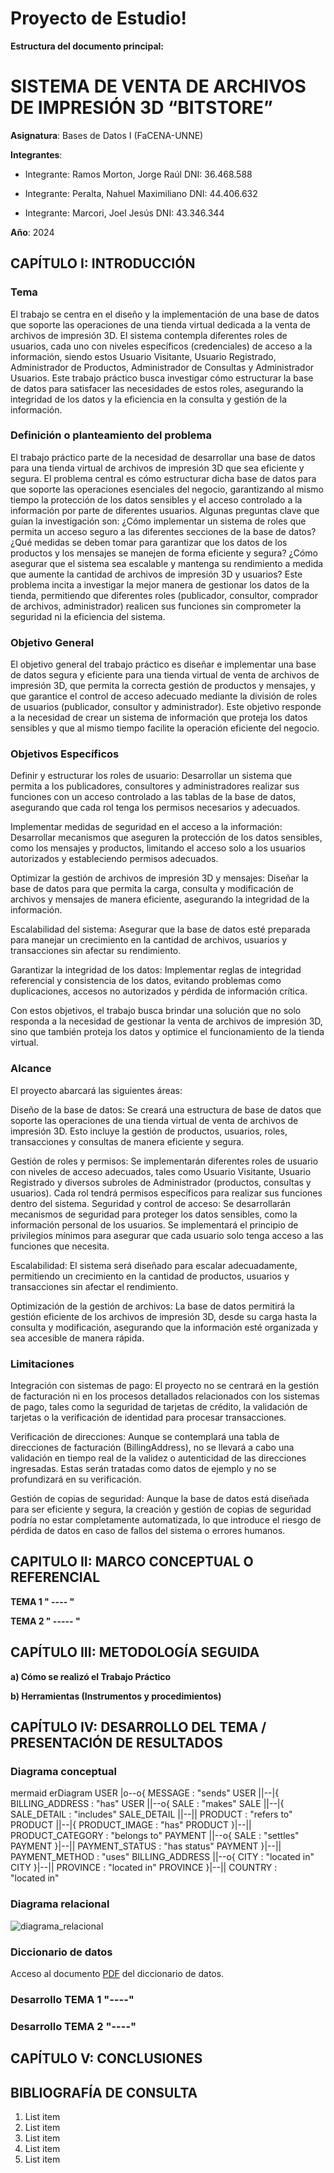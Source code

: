 # Proyecto de Estudio!
    
**Estructura del documento principal:**

# SISTEMA DE VENTA DE ARCHIVOS DE IMPRESIÓN 3D “BITSTORE”


**Asignatura**: Bases de Datos I (FaCENA-UNNE)

**Integrantes**:
 - Integrante: Ramos Morton, Jorge Raúl	    DNI: 36.468.588

 - Integrante: Peralta, Nahuel Maximiliano	DNI: 44.406.632

 - Integrante: Marcori, Joel Jesús		    DNI: 43.346.344


**Año**: 2024

## CAPÍTULO I: INTRODUCCIÓN

### Tema

El trabajo se centra en el diseño y la implementación de una base de datos que soporte las operaciones de una tienda virtual dedicada a la venta de archivos de impresión 3D. El sistema contempla diferentes roles de usuarios, cada uno con niveles específicos (credenciales) de acceso a la información, siendo estos Usuario Visitante, Usuario Registrado, Administrador de Productos, Administrador de Consultas y Administrador Usuarios.
Este trabajo práctico busca investigar cómo estructurar la base de datos para satisfacer las necesidades de estos roles, asegurando la integridad de los datos y la eficiencia en la consulta y gestión de la información. 

### Definición o planteamiento del problema

El trabajo práctico parte de la necesidad de desarrollar una base de datos para una tienda virtual de archivos de impresión 3D que sea eficiente y segura. El problema central es cómo estructurar dicha base de datos para que soporte las operaciones esenciales del negocio, garantizando al mismo tiempo la protección de los datos sensibles y el acceso controlado a la información por parte de diferentes usuarios.
Algunas preguntas clave que guían la investigación son:
¿Cómo implementar un sistema de roles que permita un acceso seguro a las diferentes secciones de la base de datos?
¿Qué medidas se deben tomar para garantizar que los datos de los productos y los mensajes se manejen de forma eficiente y segura?
¿Cómo asegurar que el sistema sea escalable y mantenga su rendimiento a medida que aumente la cantidad de archivos de impresión 3D y usuarios?
Este problema incita a investigar la mejor manera de gestionar los datos de la tienda, permitiendo que diferentes roles (publicador, consultor, comprador de archivos, administrador) realicen sus funciones sin comprometer la seguridad ni la eficiencia del sistema.

### Objetivo General
El objetivo general del trabajo práctico es diseñar e implementar una base de datos segura y eficiente para una tienda virtual de venta de archivos de impresión 3D, que permita la correcta gestión de productos y mensajes, y que garantice el control de acceso adecuado mediante la división de roles de usuarios (publicador, consultor y administrador). Este objetivo responde a la necesidad de crear un sistema de información que proteja los datos sensibles y que al mismo tiempo facilite la operación eficiente del negocio.

### Objetivos Específicos
Definir y estructurar los roles de usuario: Desarrollar un sistema que permita a los publicadores, consultores y administradores realizar sus funciones con un acceso controlado a las tablas de la base de datos, asegurando que cada rol tenga los permisos necesarios y adecuados.

Implementar medidas de seguridad en el acceso a la información: Desarrollar mecanismos que aseguren la protección de los datos sensibles, como los mensajes y productos, limitando el acceso solo a los usuarios autorizados y estableciendo permisos adecuados.

Optimizar la gestión de archivos de impresión 3D y mensajes: Diseñar la base de datos para que permita la carga, consulta y modificación de archivos y mensajes de manera eficiente, asegurando la integridad de la información.

Escalabilidad del sistema: Asegurar que la base de datos esté preparada para manejar un crecimiento en la cantidad de archivos, usuarios y transacciones sin afectar su rendimiento.

Garantizar la integridad de los datos: Implementar reglas de integridad referencial y consistencia de los datos, evitando problemas como duplicaciones, accesos no autorizados y pérdida de información crítica.

Con estos objetivos, el trabajo busca brindar una solución que no solo responda a la necesidad de gestionar la venta de archivos de impresión 3D, sino que también proteja los datos y optimice el funcionamiento de la tienda virtual.

### Alcance
El proyecto abarcará las siguientes áreas:

Diseño de la base de datos: Se creará una estructura de base de datos que soporte las operaciones de una tienda virtual de venta de archivos de impresión 3D. Esto incluye la gestión de productos, usuarios, roles, transacciones y consultas de manera eficiente y segura.

Gestión de roles y permisos: Se implementarán diferentes roles de usuario con niveles de acceso adecuados, tales como Usuario Visitante, Usuario Registrado y diversos subroles de Administrador (productos, consultas y usuarios). Cada rol tendrá permisos específicos para realizar sus funciones dentro del sistema.
Seguridad y control de acceso: Se desarrollarán mecanismos de seguridad para proteger los datos sensibles, como la información personal de los usuarios. Se implementará el principio de privilegios mínimos para asegurar que cada usuario solo tenga acceso a las funciones que necesita.

Escalabilidad: El sistema será diseñado para escalar adecuadamente, permitiendo un crecimiento en la cantidad de productos, usuarios y transacciones sin afectar el rendimiento.

Optimización de la gestión de archivos: La base de datos permitirá la gestión eficiente de los archivos de impresión 3D, desde su carga hasta la consulta y modificación, asegurando que la información esté organizada y sea accesible de manera rápida.

### Limitaciones

Integración con sistemas de pago: El proyecto no se centrará en la gestión de facturación ni en los procesos detallados relacionados con los sistemas de pago, tales como la seguridad de tarjetas de crédito, la validación de tarjetas o la verificación de identidad para procesar transacciones.

Verificación de direcciones: Aunque se contemplará una tabla de direcciones de facturación (BillingAddress), no se llevará a cabo una validación en tiempo real de la validez o autenticidad de las direcciones ingresadas. Estas serán tratadas como datos de ejemplo y no se profundizará en su verificación.

Gestión de copias de seguridad: Aunque la base de datos está diseñada para ser eficiente y segura, la creación y gestión de copias de seguridad podría no estar completamente automatizada, lo que introduce el riesgo de pérdida de datos en caso de fallos del sistema o errores humanos.


## CAPITULO II: MARCO CONCEPTUAL O REFERENCIAL

**TEMA 1 " ---- "** 

**TEMA 2 " ----- "** 


## CAPÍTULO III: METODOLOGÍA SEGUIDA 


 **a) Cómo se realizó el Trabajo Práctico**


 **b) Herramientas (Instrumentos y procedimientos)**



## CAPÍTULO IV: DESARROLLO DEL TEMA / PRESENTACIÓN DE RESULTADOS 




### Diagrama conceptual 
mermaid
erDiagram USER |o--o{ MESSAGE : "sends" USER ||--|{ BILLING_ADDRESS : "has" USER ||--o{ SALE : "makes" SALE ||--|{ SALE_DETAIL : "includes" SALE_DETAIL ||--|| PRODUCT : "refers to" PRODUCT ||--|{ PRODUCT_IMAGE : "has" PRODUCT }|--|| PRODUCT_CATEGORY : "belongs to" PAYMENT ||--o{ SALE : "settles" PAYMENT }|--|| PAYMENT_STATUS : "has status" PAYMENT }|--|| PAYMENT_METHOD : "uses" BILLING_ADDRESS ||--o{ CITY : "located in" CITY }|--|| PROVINCE : "located in" PROVINCE }|--|| COUNTRY : "located in"

### Diagrama relacional
![diagrama_relacional]()

### Diccionario de datos

Acceso al documento [PDF](doc/diccionario_datos.pdf) del diccionario de datos.


### Desarrollo TEMA 1 "----"

### Desarrollo TEMA 2 "----"




## CAPÍTULO V: CONCLUSIONES



## BIBLIOGRAFÍA DE CONSULTA

 1. List item
 2. List item
 3. List item
 4. List item
 5. List item

